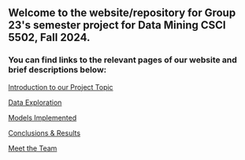 
## Welcome to the website/repository for Group 23's semester project for Data Mining CSCI 5502, Fall 2024. 

### You can find links to the relevant pages of our website and brief descriptions below: 

<a href="https://wihi1131.github.io/Data-Mining-Project/Introduction">Introduction to our Project Topic</a>

<a href="https://wihi1131.github.io/Data-Mining-Project/Data Exploration">Data Exploration</a>

<a href="https://wihi1131.github.io/Data-Mining-Project/Models Implemented">Models Implemented</a>

<a href="https://wihi1131.github.io/Data-Mining-Project/Conclusion">Conclusions & Results</a>

<a href="https://wihi1131.github.io/Data-Mining-Project/Team">Meet the Team</a>
